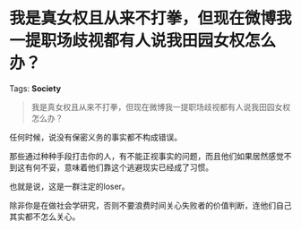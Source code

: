# 我是真女权且从来不打拳，但现在微博我一提职场歧视都有人说我田园女权怎么办？

Tags: **Society**

> 我是真女权且从来不打拳，但现在微博我一提职场歧视都有人说我田园女权怎么办？

任何时候，说没有保密义务的事实都不构成错误。

那些通过种种手段打击你的人，有不能正视事实的问题，而且他们如果居然感觉不到这有何不妥，意味着他们靠这个逃避现实已经成了习惯。

也就是说，这是一群注定的loser。

除非你是在做社会学研究，否则不要浪费时间关心失败者的价值判断，连他们自己其实都不怎么关心。



